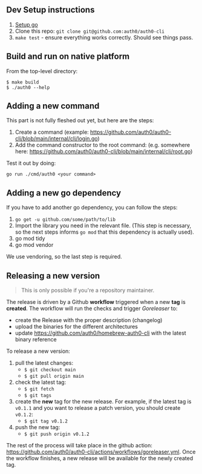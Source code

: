 ## Dev Setup instructions

1. [Setup go](https://golang.org/doc/install)
2. Clone this repo: `git clone git@github.com:auth0/auth0-cli`
3. `make test` - ensure everything works correctly. Should see things pass.

## Build and run on native platform

From the top-level directory:
```
$ make build
$ ./auth0 --help
```

## Adding a new command

This part is not fully fleshed out yet, but here are the steps:

1. Create a command (example: https://github.com/auth0/auth0-cli/blob/main/internal/cli/login.go)
2. Add the command constructor to the root command: (e.g. somewhere here: https://github.com/auth0/auth0-cli/blob/main/internal/cli/root.go)

Test it out by doing:

```
go run ./cmd/auth0 <your command>
```

## Adding a new go dependency

If you have to add another go dependency, you can follow the steps:

1. `go get -u github.com/some/path/to/lib`
2. Import the library you need in the relevant file. (This step is necessary, so
   the next steps informs `go mod` that this dependency is actually used).
3. go mod tidy
4. go mod vendor

We use vendoring, so the last step is required.

## Releasing a new version 

> This is only possible if you're a repository maintainer.

The release is driven by a Github **workflow** triggered when a new **tag** is **created**. The workflow will run the checks and trigger _Goreleaser_ to:
- create the Release with the proper description (changelog)
- upload the binaries for the different architectures
- update https://github.com/auth0/homebrew-auth0-cli with the latest binary reference

To release a new version:

1. pull the latest changes: 
   - `$ git checkout main`
   - `$ git pull origin main`
2. check the latest tag: 
   - `$ git fetch`
   - `$ git tags`
3. create the **new** tag for the new release. For example, if the latest tag is `v0.1.1` and you want to release a patch version, you should create `v0.1.2`:
   - `$ git tag v0.1.2`
4. push the new tag: 
   - `$ git push origin v0.1.2`

The rest of the process will take place in the github action: https://github.com/auth0/auth0-cli/actions/workflows/goreleaser.yml.
Once the workflow finishes, a new release will be available for the newly created tag.
